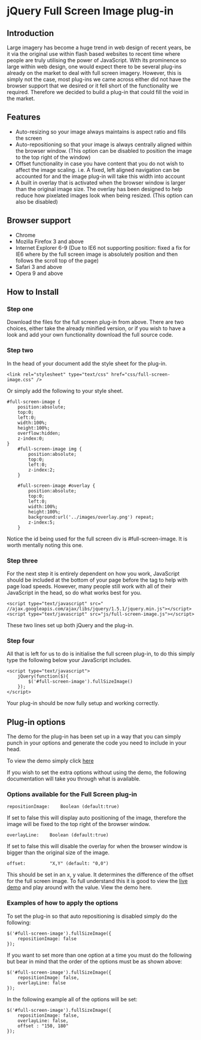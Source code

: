 jQuery Full Screen Image plug-in
================================

Introduction
------------

Large imagery has become a huge trend in web design of recent years, be it via the original use within flash based websites to recent time where people are truly utilising the power of JavaScript. With its prominence so large within web design, one would expect there to be several plug-ins already on the market to deal with full screen imagery. However, this is simply not the case, most plug-ins we came across either did not have the browser support that we desired or it fell short of the functionality we required. Therefore we decided to build a plug-in that could fill the void in the market. 

Features
--------

* Auto-resizing so your image always maintains is aspect ratio and fills the screen
* Auto-repositioning so that your image is always centrally aligned within the browser window. (This option can be disabled to position the image to the top right of the window)
* Offset functionality in case you have content that you do not wish to affect the image scaling. i.e. A  fixed, left aligned navigation can be accounted for and the image plug-in will take this width into account
* A built in overlay that is activated when the browser window is larger than the original image size. The overlay has been designed to help reduce how pixelated images look when being resized. (This option can also be disabled)

Browser support
---------------

* Chrome
* Mozilla Firefox 3 and above 
* Internet Explorer 6-9 (Due to IE6 not supporting position: fixed a fix for IE6 where by the full screen image is absolutely position and then follows the scroll top of the page)
* Safari 3 and above
* Opera 9 and above

How to Install
--------------

### Step one

Download the files for the full screen plug-in from above. There are two choices, either take the already minified version, or if you wish to have a look and add your own functionality download the full source code.

### Step two

In the head of your document add the style sheet for the plug-in.

	<link rel="stylesheet" type="text/css" href="css/full-screen-image.css" />

Or simply add the following to your style sheet.

	#full-screen-image {
		position:absolute;
		top:0;
		left:0;
		width:100%;
		height:100%;
		overflow:hidden;
		z-index:0;
	}
		#full-screen-image img {
			position:absolute;
			top:0;
			left:0;
			z-index:2;
		}

		#full-screen-image #overlay {
			position:absolute;
			top:0;
			left:0;
			width:100%;
			height:100%;
			background:url('../images/overlay.png') repeat;
			z-index:5;
		}

Notice the id being used for the full screen div is #full-screen-image. It is worth mentally noting this one.

### Step three

For the next step it is entirely dependent on how you work, JavaScript should be included at the bottom of your page before the </body> tag to help with page load speeds. However, many people still work with all of their JavaScript in the head, so do what works best for you.

	<script type="text/javascript" src=" //ajax.googleapis.com/ajax/libs/jquery/1.5.1/jquery.min.js"></script> 
	<script type="text/javascript" src="js/full-screen-image.js"></script>

These two lines set up both jQuery and the plug-in.

### Step four

All that is left for us to do is initialise the full screen plug-in, to do this simply type the following below your JavaScript includes.

	<script type="text/javascript">
		jQuery(function($){
			$('#full-screen-image').fullSizeImage()
		});
	</script>

Your plug-in should be now fully setup and working correctly.

Plug-in options
---------------

The demo for the plug-in has been set up in a way that you can simply punch in your options and generate the code you need to include in your head.

To view the demo simply click [here][1]

If you wish to set the extra options without using the demo, the following documentation will take you through what is available.

### Options available for the Full Screen plug-in

	repositionImage:	Boolean (default:true)
If set to false this will display auto positioning of the image, therefore the image will be fixed to the top right of the browser window.

	overlayLine: 	Boolean (default:true)
If set to false this will disable the overlay for when the browser window is bigger than the original size of the image.

	offset: 		"X,Y" (default: "0,0")
This should be set in an x, y value. It determines the difference of the offset for the full screen image. To full understand this it is good to view the [live demo][1] and play around with the value. View the demo here.

### Examples of how to apply the options

To set the plug-in so that auto repositioning is disabled simply do the following:

	$('#full-screen-image').fullSizeImage({
		repositionImage: false
	});

If you want to set more than one option at a time you must do the following but bear in mind that the order of the options must be as shown above:

	$('#full-screen-image').fullSizeImage({
		repositionImage: false,
		overlayLine: false
	});

In the following example all of the options will be set:

	$('#full-screen-image').fullSizeImage({
		repositionImage: false,
		overlayLine: false,
		offset : "150, 180"
	});

[1]: http://blog.propcom.co.uk/demos/full-screen-image